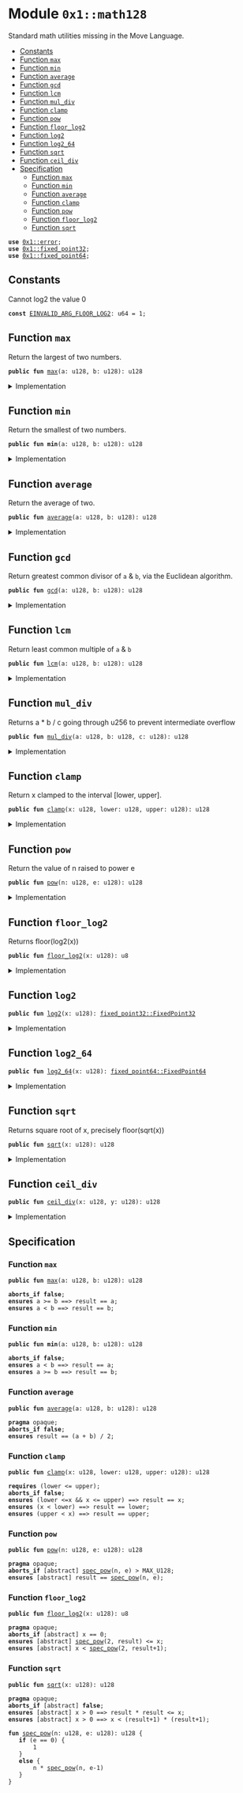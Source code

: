 
<a id="0x1_math128"></a>

# Module `0x1::math128`

Standard math utilities missing in the Move Language.


-  [Constants](#@Constants_0)
-  [Function `max`](#0x1_math128_max)
-  [Function `min`](#0x1_math128_min)
-  [Function `average`](#0x1_math128_average)
-  [Function `gcd`](#0x1_math128_gcd)
-  [Function `lcm`](#0x1_math128_lcm)
-  [Function `mul_div`](#0x1_math128_mul_div)
-  [Function `clamp`](#0x1_math128_clamp)
-  [Function `pow`](#0x1_math128_pow)
-  [Function `floor_log2`](#0x1_math128_floor_log2)
-  [Function `log2`](#0x1_math128_log2)
-  [Function `log2_64`](#0x1_math128_log2_64)
-  [Function `sqrt`](#0x1_math128_sqrt)
-  [Function `ceil_div`](#0x1_math128_ceil_div)
-  [Specification](#@Specification_1)
    -  [Function `max`](#@Specification_1_max)
    -  [Function `min`](#@Specification_1_min)
    -  [Function `average`](#@Specification_1_average)
    -  [Function `clamp`](#@Specification_1_clamp)
    -  [Function `pow`](#@Specification_1_pow)
    -  [Function `floor_log2`](#@Specification_1_floor_log2)
    -  [Function `sqrt`](#@Specification_1_sqrt)


<pre><code><b>use</b> <a href="../../../move-stdlib/tests/compiler-v2-doc/error.md#0x1_error">0x1::error</a>;
<b>use</b> <a href="../../../move-stdlib/tests/compiler-v2-doc/fixed_point32.md#0x1_fixed_point32">0x1::fixed_point32</a>;
<b>use</b> <a href="fixed_point64.md#0x1_fixed_point64">0x1::fixed_point64</a>;
</code></pre>



<a id="@Constants_0"></a>

## Constants


<a id="0x1_math128_EINVALID_ARG_FLOOR_LOG2"></a>

Cannot log2 the value 0


<pre><code><b>const</b> <a href="math128.md#0x1_math128_EINVALID_ARG_FLOOR_LOG2">EINVALID_ARG_FLOOR_LOG2</a>: u64 = 1;
</code></pre>



<a id="0x1_math128_max"></a>

## Function `max`

Return the largest of two numbers.


<pre><code><b>public</b> <b>fun</b> <a href="math128.md#0x1_math128_max">max</a>(a: u128, b: u128): u128
</code></pre>



<details>
<summary>Implementation</summary>


<pre><code><b>public</b> <b>fun</b> <a href="math128.md#0x1_math128_max">max</a>(a: u128, b: u128): u128 {
    <b>if</b> (a &gt;= b) a <b>else</b> b
}
</code></pre>



</details>

<a id="0x1_math128_min"></a>

## Function `min`

Return the smallest of two numbers.


<pre><code><b>public</b> <b>fun</b> <b>min</b>(a: u128, b: u128): u128
</code></pre>



<details>
<summary>Implementation</summary>


<pre><code><b>public</b> <b>fun</b> <b>min</b>(a: u128, b: u128): u128 {
    <b>if</b> (a &lt; b) a <b>else</b> b
}
</code></pre>



</details>

<a id="0x1_math128_average"></a>

## Function `average`

Return the average of two.


<pre><code><b>public</b> <b>fun</b> <a href="math128.md#0x1_math128_average">average</a>(a: u128, b: u128): u128
</code></pre>



<details>
<summary>Implementation</summary>


<pre><code><b>public</b> <b>fun</b> <a href="math128.md#0x1_math128_average">average</a>(a: u128, b: u128): u128 {
    <b>if</b> (a &lt; b) {
        a + (b - a) / 2
    } <b>else</b> {
        b + (a - b) / 2
    }
}
</code></pre>



</details>

<a id="0x1_math128_gcd"></a>

## Function `gcd`

Return greatest common divisor of <code>a</code> & <code>b</code>, via the Euclidean algorithm.


<pre><code><b>public</b> <b>fun</b> <a href="math128.md#0x1_math128_gcd">gcd</a>(a: u128, b: u128): u128
</code></pre>



<details>
<summary>Implementation</summary>


<pre><code><b>public</b> inline <b>fun</b> <a href="math128.md#0x1_math128_gcd">gcd</a>(a: u128, b: u128): u128 {
    <b>let</b> (large, small) = <b>if</b> (a &gt; b) (a, b) <b>else</b> (b, a);
    <b>while</b> (small != 0) {
        <b>let</b> tmp = small;
        small = large % small;
        large = tmp;
    };
    large
}
</code></pre>



</details>

<a id="0x1_math128_lcm"></a>

## Function `lcm`

Return least common multiple of <code>a</code> & <code>b</code>


<pre><code><b>public</b> <b>fun</b> <a href="math128.md#0x1_math128_lcm">lcm</a>(a: u128, b: u128): u128
</code></pre>



<details>
<summary>Implementation</summary>


<pre><code><b>public</b> inline <b>fun</b> <a href="math128.md#0x1_math128_lcm">lcm</a>(a: u128, b: u128): u128 {
    <b>if</b> (a == 0 || b == 0) {
        0
    } <b>else</b> {
        a / <a href="math128.md#0x1_math128_gcd">gcd</a>(a, b) * b
    }
}
</code></pre>



</details>

<a id="0x1_math128_mul_div"></a>

## Function `mul_div`

Returns a * b / c going through u256 to prevent intermediate overflow


<pre><code><b>public</b> <b>fun</b> <a href="math128.md#0x1_math128_mul_div">mul_div</a>(a: u128, b: u128, c: u128): u128
</code></pre>



<details>
<summary>Implementation</summary>


<pre><code><b>public</b> inline <b>fun</b> <a href="math128.md#0x1_math128_mul_div">mul_div</a>(a: u128, b: u128, c: u128): u128 {
    // Inline functions cannot take constants, <b>as</b> then every <b>module</b> using it needs the constant
    <b>assert</b>!(c != 0, std::error::invalid_argument(4));
    (((a <b>as</b> u256) * (b <b>as</b> u256) / (c <b>as</b> u256)) <b>as</b> u128)
}
</code></pre>



</details>

<a id="0x1_math128_clamp"></a>

## Function `clamp`

Return x clamped to the interval [lower, upper].


<pre><code><b>public</b> <b>fun</b> <a href="math128.md#0x1_math128_clamp">clamp</a>(x: u128, lower: u128, upper: u128): u128
</code></pre>



<details>
<summary>Implementation</summary>


<pre><code><b>public</b> <b>fun</b> <a href="math128.md#0x1_math128_clamp">clamp</a>(x: u128, lower: u128, upper: u128): u128 {
    <b>min</b>(upper, <a href="math128.md#0x1_math128_max">max</a>(lower, x))
}
</code></pre>



</details>

<a id="0x1_math128_pow"></a>

## Function `pow`

Return the value of n raised to power e


<pre><code><b>public</b> <b>fun</b> <a href="math128.md#0x1_math128_pow">pow</a>(n: u128, e: u128): u128
</code></pre>



<details>
<summary>Implementation</summary>


<pre><code><b>public</b> <b>fun</b> <a href="math128.md#0x1_math128_pow">pow</a>(n: u128, e: u128): u128 {
    <b>if</b> (e == 0) {
        1
    } <b>else</b> {
        <b>let</b> p = 1;
        <b>while</b> (e &gt; 1) {
            <b>if</b> (e % 2 == 1) {
                p = p * n;
            };
            e = e / 2;
            n = n * n;
        };
        p * n
    }
}
</code></pre>



</details>

<a id="0x1_math128_floor_log2"></a>

## Function `floor_log2`

Returns floor(log2(x))


<pre><code><b>public</b> <b>fun</b> <a href="math128.md#0x1_math128_floor_log2">floor_log2</a>(x: u128): u8
</code></pre>



<details>
<summary>Implementation</summary>


<pre><code><b>public</b> <b>fun</b> <a href="math128.md#0x1_math128_floor_log2">floor_log2</a>(x: u128): u8 {
    <b>let</b> res = 0;
    <b>assert</b>!(x != 0, std::error::invalid_argument(<a href="math128.md#0x1_math128_EINVALID_ARG_FLOOR_LOG2">EINVALID_ARG_FLOOR_LOG2</a>));
    // Effectively the position of the most significant set bit
    <b>let</b> n = 64;
    <b>while</b> (n &gt; 0) {
        <b>if</b> (x &gt;= (1 &lt;&lt; n)) {
            x = x &gt;&gt; n;
            res = res + n;
        };
        n = n &gt;&gt; 1;
    };
    res
}
</code></pre>



</details>

<a id="0x1_math128_log2"></a>

## Function `log2`



<pre><code><b>public</b> <b>fun</b> <a href="math128.md#0x1_math128_log2">log2</a>(x: u128): <a href="../../../move-stdlib/tests/compiler-v2-doc/fixed_point32.md#0x1_fixed_point32_FixedPoint32">fixed_point32::FixedPoint32</a>
</code></pre>



<details>
<summary>Implementation</summary>


<pre><code><b>public</b> <b>fun</b> <a href="math128.md#0x1_math128_log2">log2</a>(x: u128): FixedPoint32 {
    <b>let</b> integer_part = <a href="math128.md#0x1_math128_floor_log2">floor_log2</a>(x);
    // Normalize x <b>to</b> [1, 2) in fixed point 32.
    <b>if</b> (x &gt;= 1 &lt;&lt; 32) {
        x = x &gt;&gt; (integer_part - 32);
    } <b>else</b> {
        x = x &lt;&lt; (32 - integer_part);
    };
    <b>let</b> frac = 0;
    <b>let</b> delta = 1 &lt;&lt; 31;
    <b>while</b> (delta != 0) {
        // log x = 1/2 log x^2
        // x in [1, 2)
        x = (x * x) &gt;&gt; 32;
        // x is now in [1, 4)
        // <b>if</b> x in [2, 4) then log x = 1 + log (x / 2)
        <b>if</b> (x &gt;= (2 &lt;&lt; 32)) { frac = frac + delta; x = x &gt;&gt; 1; };
        delta = delta &gt;&gt; 1;
    };
    <a href="../../../move-stdlib/tests/compiler-v2-doc/fixed_point32.md#0x1_fixed_point32_create_from_raw_value">fixed_point32::create_from_raw_value</a> (((integer_part <b>as</b> u64) &lt;&lt; 32) + frac)
}
</code></pre>



</details>

<a id="0x1_math128_log2_64"></a>

## Function `log2_64`



<pre><code><b>public</b> <b>fun</b> <a href="math128.md#0x1_math128_log2_64">log2_64</a>(x: u128): <a href="fixed_point64.md#0x1_fixed_point64_FixedPoint64">fixed_point64::FixedPoint64</a>
</code></pre>



<details>
<summary>Implementation</summary>


<pre><code><b>public</b> <b>fun</b> <a href="math128.md#0x1_math128_log2_64">log2_64</a>(x: u128): FixedPoint64 {
    <b>let</b> integer_part = <a href="math128.md#0x1_math128_floor_log2">floor_log2</a>(x);
    // Normalize x <b>to</b> [1, 2) in fixed point 63. To ensure x is smaller then 1&lt;&lt;64
    <b>if</b> (x &gt;= 1 &lt;&lt; 63) {
        x = x &gt;&gt; (integer_part - 63);
    } <b>else</b> {
        x = x &lt;&lt; (63 - integer_part);
    };
    <b>let</b> frac = 0;
    <b>let</b> delta = 1 &lt;&lt; 63;
    <b>while</b> (delta != 0) {
        // log x = 1/2 log x^2
        // x in [1, 2)
        x = (x * x) &gt;&gt; 63;
        // x is now in [1, 4)
        // <b>if</b> x in [2, 4) then log x = 1 + log (x / 2)
        <b>if</b> (x &gt;= (2 &lt;&lt; 63)) { frac = frac + delta; x = x &gt;&gt; 1; };
        delta = delta &gt;&gt; 1;
    };
    <a href="fixed_point64.md#0x1_fixed_point64_create_from_raw_value">fixed_point64::create_from_raw_value</a> (((integer_part <b>as</b> u128) &lt;&lt; 64) + frac)
}
</code></pre>



</details>

<a id="0x1_math128_sqrt"></a>

## Function `sqrt`

Returns square root of x, precisely floor(sqrt(x))


<pre><code><b>public</b> <b>fun</b> <a href="math128.md#0x1_math128_sqrt">sqrt</a>(x: u128): u128
</code></pre>



<details>
<summary>Implementation</summary>


<pre><code><b>public</b> <b>fun</b> <a href="math128.md#0x1_math128_sqrt">sqrt</a>(x: u128): u128 {
    <b>if</b> (x == 0) <b>return</b> 0;
    // Note the plus 1 in the expression. Let n = floor_lg2(x) we have x in [2^n, 2^{n+1}) and thus the answer in
    // the half-open interval [2^(n/2), 2^{(n+1)/2}). For even n we can write this <b>as</b> [2^(n/2), <a href="math128.md#0x1_math128_sqrt">sqrt</a>(2) 2^{n/2})
    // for odd n [2^((n+1)/2)/<a href="math128.md#0x1_math128_sqrt">sqrt</a>(2), 2^((n+1)/2). For even n the left end point is integer for odd the right
    // end point is integer. If we <b>choose</b> <b>as</b> our first approximation the integer end point we have <b>as</b> maximum
    // relative <a href="../../../move-stdlib/tests/compiler-v2-doc/error.md#0x1_error">error</a> either (<a href="math128.md#0x1_math128_sqrt">sqrt</a>(2) - 1) or (1 - 1/<a href="math128.md#0x1_math128_sqrt">sqrt</a>(2)) both are smaller then 1/2.
    <b>let</b> res = 1 &lt;&lt; ((<a href="math128.md#0x1_math128_floor_log2">floor_log2</a>(x) + 1) &gt;&gt; 1);
    // We <b>use</b> standard newton-rhapson iteration <b>to</b> improve the initial approximation.
    // The <a href="../../../move-stdlib/tests/compiler-v2-doc/error.md#0x1_error">error</a> term evolves <b>as</b> delta_i+1 = delta_i^2 / 2 (quadratic convergence).
    // It turns out that after 5 iterations the delta is smaller than 2^-64 and thus below the treshold.
    res = (res + x / res) &gt;&gt; 1;
    res = (res + x / res) &gt;&gt; 1;
    res = (res + x / res) &gt;&gt; 1;
    res = (res + x / res) &gt;&gt; 1;
    res = (res + x / res) &gt;&gt; 1;
    <b>min</b>(res, x / res)
}
</code></pre>



</details>

<a id="0x1_math128_ceil_div"></a>

## Function `ceil_div`



<pre><code><b>public</b> <b>fun</b> <a href="math128.md#0x1_math128_ceil_div">ceil_div</a>(x: u128, y: u128): u128
</code></pre>



<details>
<summary>Implementation</summary>


<pre><code><b>public</b> inline <b>fun</b> <a href="math128.md#0x1_math128_ceil_div">ceil_div</a>(x: u128, y: u128): u128 {
    // <a href="math128.md#0x1_math128_ceil_div">ceil_div</a>(x, y) = floor((x + y - 1) / y) = floor((x - 1) / y) + 1
    // (x + y - 1) could spuriously overflow. so we <b>use</b> the later version
    <b>if</b> (x == 0) {
        // Inline functions cannot take constants, <b>as</b> then every <b>module</b> using it needs the constant
        <b>assert</b>!(y != 0, std::error::invalid_argument(4));
        0
    }
    <b>else</b> (x - 1) / y + 1
}
</code></pre>



</details>

<a id="@Specification_1"></a>

## Specification


<a id="@Specification_1_max"></a>

### Function `max`


<pre><code><b>public</b> <b>fun</b> <a href="math128.md#0x1_math128_max">max</a>(a: u128, b: u128): u128
</code></pre>




<pre><code><b>aborts_if</b> <b>false</b>;
<b>ensures</b> a &gt;= b ==&gt; result == a;
<b>ensures</b> a &lt; b ==&gt; result == b;
</code></pre>



<a id="@Specification_1_min"></a>

### Function `min`


<pre><code><b>public</b> <b>fun</b> <b>min</b>(a: u128, b: u128): u128
</code></pre>




<pre><code><b>aborts_if</b> <b>false</b>;
<b>ensures</b> a &lt; b ==&gt; result == a;
<b>ensures</b> a &gt;= b ==&gt; result == b;
</code></pre>



<a id="@Specification_1_average"></a>

### Function `average`


<pre><code><b>public</b> <b>fun</b> <a href="math128.md#0x1_math128_average">average</a>(a: u128, b: u128): u128
</code></pre>




<pre><code><b>pragma</b> opaque;
<b>aborts_if</b> <b>false</b>;
<b>ensures</b> result == (a + b) / 2;
</code></pre>



<a id="@Specification_1_clamp"></a>

### Function `clamp`


<pre><code><b>public</b> <b>fun</b> <a href="math128.md#0x1_math128_clamp">clamp</a>(x: u128, lower: u128, upper: u128): u128
</code></pre>




<pre><code><b>requires</b> (lower &lt;= upper);
<b>aborts_if</b> <b>false</b>;
<b>ensures</b> (lower &lt;=x && x &lt;= upper) ==&gt; result == x;
<b>ensures</b> (x &lt; lower) ==&gt; result == lower;
<b>ensures</b> (upper &lt; x) ==&gt; result == upper;
</code></pre>



<a id="@Specification_1_pow"></a>

### Function `pow`


<pre><code><b>public</b> <b>fun</b> <a href="math128.md#0x1_math128_pow">pow</a>(n: u128, e: u128): u128
</code></pre>




<pre><code><b>pragma</b> opaque;
<b>aborts_if</b> [abstract] <a href="math128.md#0x1_math128_spec_pow">spec_pow</a>(n, e) &gt; MAX_U128;
<b>ensures</b> [abstract] result == <a href="math128.md#0x1_math128_spec_pow">spec_pow</a>(n, e);
</code></pre>



<a id="@Specification_1_floor_log2"></a>

### Function `floor_log2`


<pre><code><b>public</b> <b>fun</b> <a href="math128.md#0x1_math128_floor_log2">floor_log2</a>(x: u128): u8
</code></pre>




<pre><code><b>pragma</b> opaque;
<b>aborts_if</b> [abstract] x == 0;
<b>ensures</b> [abstract] <a href="math128.md#0x1_math128_spec_pow">spec_pow</a>(2, result) &lt;= x;
<b>ensures</b> [abstract] x &lt; <a href="math128.md#0x1_math128_spec_pow">spec_pow</a>(2, result+1);
</code></pre>



<a id="@Specification_1_sqrt"></a>

### Function `sqrt`


<pre><code><b>public</b> <b>fun</b> <a href="math128.md#0x1_math128_sqrt">sqrt</a>(x: u128): u128
</code></pre>




<pre><code><b>pragma</b> opaque;
<b>aborts_if</b> [abstract] <b>false</b>;
<b>ensures</b> [abstract] x &gt; 0 ==&gt; result * result &lt;= x;
<b>ensures</b> [abstract] x &gt; 0 ==&gt; x &lt; (result+1) * (result+1);
</code></pre>




<a id="0x1_math128_spec_pow"></a>


<pre><code><b>fun</b> <a href="math128.md#0x1_math128_spec_pow">spec_pow</a>(n: u128, e: u128): u128 {
   <b>if</b> (e == 0) {
       1
   }
   <b>else</b> {
       n * <a href="math128.md#0x1_math128_spec_pow">spec_pow</a>(n, e-1)
   }
}
</code></pre>


[move-book]: https://aptos.dev/move/book/SUMMARY
